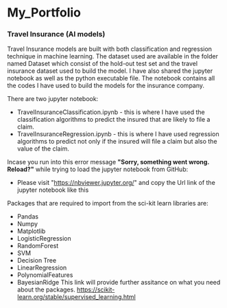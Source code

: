 # My_Portfolio

### Travel Insurance (AI models)
Travel Insurance models are built with both classification and regression technique in machine learning.
The dataset used are available in the folder named Dataset which consist of the hold-out test set and the travel insurance dataset used to build the model.
I have also shared the jupyter notebook as well as the python executable file. The notebook contains all the codes I have used to build the models for the insurance company.

There are two jupyter notebook:
* TravelInsuranceClassification.ipynb - this is where I have used the classification algorithms to predict the insured that are likely to file a claim. 
* TravelInsuranceRegression.ipynb - this is where I have used regression algorithms to predict not only if the insured will file a claim but also the value of the claim.

Incase you run into this error message **"Sorry, something went wrong. Reload?"**  while trying to load the jupyter notebook from GitHub:
* Please visit "https://nbviewer.jupyter.org/" and copy the Url link of the jupyter notebook like this 

Packages that are required to import from the sci-kit learn libraries are:
* Pandas
* Numpy
* Matplotlib
* LogisticRegression
* RandomForest
* SVM
* Decision Tree
* LinearRegression
* PolynomialFeatures
* BayesianRidge
This link will provide further assitance on what you need about the packages.  https://scikit-learn.org/stable/supervised_learning.html


